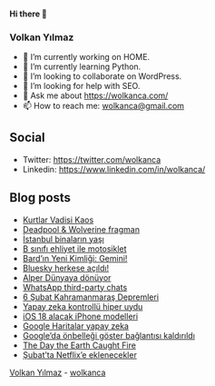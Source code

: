 #### Hi there 👋

### Volkan Yılmaz

- 🔭 I’m currently working on HOME.
- 🌱 I’m currently learning Python.
- 👯 I’m looking to collaborate on WordPress.
- 🤔 I’m looking for help with SEO.
- 💬 Ask me about https://wolkanca.com/
- 📫 How to reach me: wolkanca@gmail.com

## Social
- Twitter: https://twitter.com/wolkanca
- Linkedin: https://www.linkedin.com/in/wolkanca/



## Blog posts
<!-- BLOG-POST-LIST:START -->
- [Kurtlar Vadisi Kaos](https://wolkanca.com/kurtlar-vadisi-kaos/)
- [Deadpool &amp; Wolverine fragman](https://wolkanca.com/deadpool-wolverine-fragman/)
- [İstanbul binaların yaşı](https://wolkanca.com/istanbul-binalarin-yasi/)
- [B sınıfı ehliyet ile motosiklet](https://wolkanca.com/b-sinifi-ehliyet-ile-motosiklet/)
- [Bard’ın Yeni Kimliği: Gemini!](https://wolkanca.com/bardin-yeni-kimligi-gemini/)
- [Bluesky herkese açıldı!](https://wolkanca.com/bluesky-herkese-acildi/)
- [Alper Dünyaya dönüyor](https://wolkanca.com/alper-dunyaya-donuyor/)
- [WhatsApp third-party chats](https://wolkanca.com/whatsapp-third-party-chats/)
- [6 Şubat Kahramanmaraş Depremleri](https://wolkanca.com/6-subat-kahramanmaras-depremleri/)
- [Yapay zeka kontrollü hiper uydu](https://wolkanca.com/yapay-zeka-kontrollu-hiper-uydu/)
- [iOS 18 alacak iPhone modelleri](https://wolkanca.com/ios-18-alacak-iphone-modelleri/)
- [Google Haritalar yapay zeka](https://wolkanca.com/google-haritalar-yapay-zeka/)
- [Google’da önbelleği göster bağlantısı kaldırıldı](https://wolkanca.com/googleda-onbellegi-goster-baglantisi-kaldirildi/)
- [The Day the Earth Caught Fire](https://wolkanca.com/the-day-the-earth-caught-fire/)
- [Şubat’ta Netflix’e eklenecekler](https://wolkanca.com/subatta-netflixe-eklenecekler/)
<!-- BLOG-POST-LIST:END -->


[Volkan Yılmaz](https://volkanyilmaz.com.tr/) - [wolkanca](https://wolkanca.com/)
